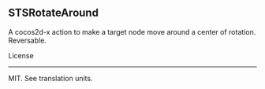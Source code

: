 STSRotateAround
------------
A cocos2d-x action to make a target node move around a center of rotation.
Reversable.


License
_______
MIT. See translation units.